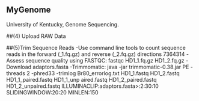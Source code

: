 ## MyGenome
University of Kentucky, Genome Sequencing.

##(4) Upload RAW Data


##(5)Trim Sequence Reads
-Use command line tools to count sequence reads in the forward (_1.fq.gz) and reverse (_2.fq.gz) directions
  7364314
-Assess sequence quality using FASTQC: fastqc HD1_1.fq.gz  HD1_2.fq.gz
-Download adaptors.fasta
-Trimmomatic: java -jar trimmomatic-0.38.jar PE -threads 2 -phred33 -trimlog Br80_errorlog.txt HD1_1.fastq HD1_2.fastq HD1_1_paired.fastq HD1_1_unp
aired.fastq HD1_2_paired.fastq HD1_2_unpaired.fastq ILLUMINACLIP:adaptors.fasta>:2:30:10 SLIDINGWINDOW:20:20 MINLEN:150

